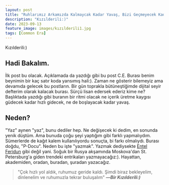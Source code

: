 ```yaml
---
layout: post
title: "Ruhlarımız Arkamızda Kalmaycak Kadar Yavaş, Bizi Geçmeyecek Kadar Hızlı."
description: "Kızılderili:)"
date: 2023-09-13
feature_image: images/kızılderili1.jpg
tags: [Common Era]
---
```


Kızılderili:)

<!--more-->

## Hadi Bakalım.

İlk post bu olacak. Açıklamada da yazdığı gibi bu post C.E. Burası benim beynimin bir kaç satır koda yansımış hali:). Zaman ne gösterir bilemeyiz ama devamıda gelecek bu postların. Bir gün toprakla bütüneştiğimde dijital seyir defterim olarak kalacak burası. Sürçü lisan edersek ederiz kime ne? Başlıktada yazdığı gibi buranın bir ritmi olacak ne içerik üretme kaygısı güdecek kadar hızlı gidecek, ne de boşlayacak kadar yavaş.

## Neden?

"Yaz" aynen "yaz", bunu dediler hep. Ne değişecek ki dedim, en sonunda yenik düştüm. Ama bunuda çoğu şeyi yaptığım gibi farklı yapmalıydım. Sümerlerde de kağıt kalem kullanılıyordu sonuçta, bi farkı olmalıydı. Burası doğdu, "P-Docu". Neden bu işte "yazmak". Yazmak dediysekte [Entel Feridun](https://deep-turkish-web.fandom.com/tr/wiki/Entel_Feridun(Karakter)) gibi değil yani. Soğuk bir Rusya akşamında Moskova'dan St. Petersburg'a giden trendeki entrikaları yazmayacağız:). Hayattan, akademiden, oradan, buradan, şuradan yazacağız.



> "Çok hızlı yol aldık, ruhumuz geride kaldı. Şimdi biraz bekleyelim, dinlenelim ve ruhumuzla tekrar buluşalım"
> <cite>**―Bir Kızılderili:)**</cite>

